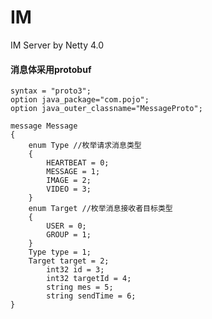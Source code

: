 # IM
IM Server by Netty 4.0
#### 消息体采用protobuf


	syntax = "proto3";
	option java_package="com.pojo";
	option java_outer_classname="MessageProto";
	
	message Message
	{
		enum Type //枚举请求消息类型
		{ 
			HEARTBEAT = 0; 
			MESSAGE = 1;
			IMAGE = 2;
			VIDEO = 3;
		}
		enum Target //枚举消息接收者目标类型
		{ 
			USER = 0; 
			GROUP = 1;
		}
		Type type = 1;
		Target target = 2;
	        int32 id = 3;
	        int32 targetId = 4;
	        string mes = 5;
	        string sendTime = 6;
	}




